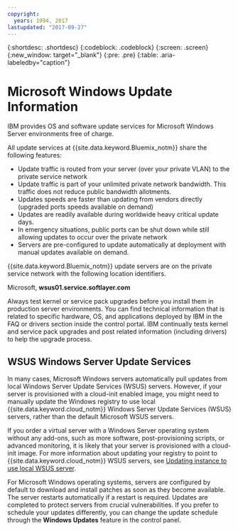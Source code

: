 ```yaml
---
copyright:
  years: 1994, 2017
lastupdated: "2017-09-27"
---
```


{:shortdesc: .shortdesc}
{:codeblock: .codeblock}
{:screen: .screen}
{:new_window: target="_blank"}
{:pre: .pre}
{:table: .aria-labeledby="caption"}

# Microsoft Windows Update Information
IBM provides OS and software update services for Microsoft Windows Server environments free of charge.

All update services at {{site.data.keyword.Bluemix_notm}} share the following features:
* Update traffic is routed from your server (over your private VLAN) to the private service network
* Update traffic is part of your unlimited private network bandwidth. This traffic does not reduce public bandwidth allotments.
* Updates speeds are faster than updating from vendors directly (upgraded ports speeds available on demand)
* Updates are readily available during worldwide heavy critical update days.
* In emergency situations, public ports can be shut down while still allowing updates to occur over the private network
* Servers are pre-configured to update automatically at deployment with manual updates available on demand.


{{site.data.keyword.Bluemix_notm}} update servers are on the private service network with the following location identifiers.

Microsoft, **wsus01.service.softlayer.com**

Always test kernel or service pack upgrades before you install them in production server environments. You can find technical information that is related to specific hardware, OS, and applications deployed by IBM in the FAQ or drivers section inside the control portal. IBM continually tests kernel and service pack upgrades and post related information (including drivers) to help the upgrade process.


## WSUS Windows Server Update Services

In many cases, Microsoft Windows servers automatically pull updates from local Windows Server Update Services (WSUS) servers. However, if your server is provisioned with a cloud-init enabled image, you might need to manually update the Windows registry to use local {{site.data.keyword.cloud_notm}} Windows Server Update Services (WSUS) servers, rather than the default Microsoft WSUS servers.

If you order a virtual server with a Windows Server operating system without any add-ons, such as more software, post-provisioning scripts, or advanced monitoring, it is likely that your server is provisioned with a cloud-init image. For more information about updating your registry to point to {{site.data.keyword.cloud_notm}} WSUS servers, see [Updating instance to use local WSUS server](/docs/infrastructure/software?topic=software-updating-an-instance-to-use-a-local-wsus-server).

For Microsoft Windows operating systems, servers are configured by default to download and install patches as soon as they become available. The server restarts automatically if a restart is required. Updates are completed to protect servers from crucial vulnerabilities. If you prefer to schedule your updates differently, you can change the update schedule through the **Windows Updates** feature in the control panel.
